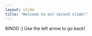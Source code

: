 ```yaml
---
layout: slide
title: "Welcome to our second slide!"
---
```

BINOD :)
Use the left arrow to go back!

